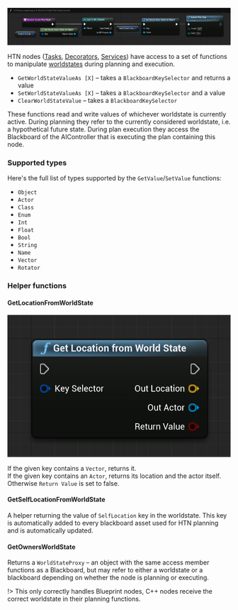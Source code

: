 
![CreatePlanSteps of GrabFirearm](_media/grab_firearm_create_plan_steps.png ':size=1200')

HTN nodes ([Tasks](task.md), [Decorators](decorator.md), [Services](service.md)) have access to a set of functions to manipulate [worldstates](planning?id=worldstates) during planning and execution.

- `GetWorldStateValueAs [X]` – takes a `BlackboardKeySelector` and returns a value
- `SetWorldStateValueAs [X]` – takes a `BlackboardKeySelector` and a value
- `ClearWorldStateValue` – takes a `BlackboardKeySelector`

These functions read and write values of whichever worldstate is currently active. During planning they refer to the currently considered worldstate, i.e. a hypothetical future state. During plan execution they access the Blackboard of the AIController that is executing the plan containing this node.

### Supported types

Here's the full list of types supported by the `GetValue`/`SetValue` functions:

- `Object`
- `Actor`
- `Class`
- `Enum`
- `Int`
- `Float`
- `Bool`
- `String`
- `Name`
- `Vector`
- `Rotator`

### Helper functions

#### GetLocationFromWorldState

![Get location from worldstate](_media/get_location_from_worldstate.png ':size=300')

If the given key contains a `Vector`, returns it.<br>
If the given key contains an `Actor`, returns its location and the actor itself.<br>
Otherwise `Return Value` is set to false.

#### GetSelfLocationFromWorldState

A helper returning the value of `SelfLocation` key in the worldstate. 
This key is automatically added to every blackboard asset used for HTN planning and is automatically updated.

#### GetOwnersWorldState

Returns a `WorldStateProxy` – an object with the same access member functions as a Blackboard, but may refer to either a worldstate or a blackboard depending on whether the node is planning or executing.

!> This only correctly handles Blueprint nodes, C++ nodes receive the correct worldstate in their planning functions.
